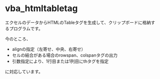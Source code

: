 # vba_htmltabletag

エクセルのデータからHTMLのTableタグを生成して、クリップボードに格納するプログラムです。

今のところ、

- alignの指定（左寄せ、中央、右寄せ）
- セルの結合がある場合のrowspan、colspanタグの出力
- 引数指定により、1行目または1列目にthタグを指定

に対応しています。

